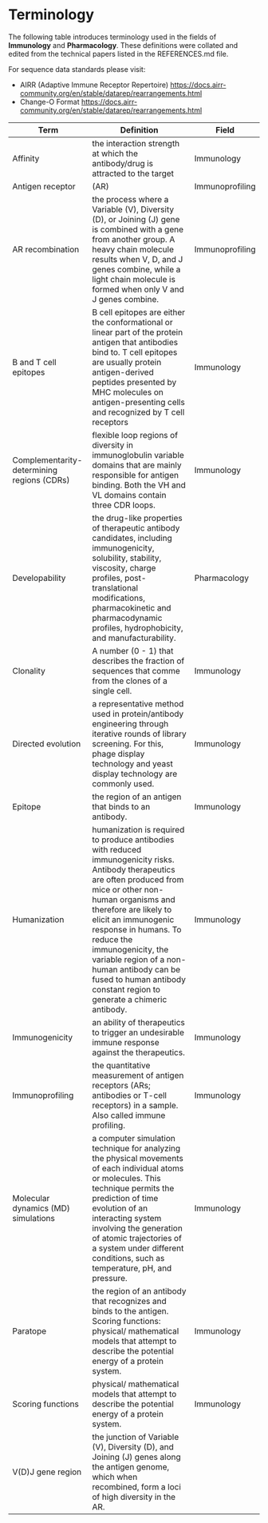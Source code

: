 # Terminology
The following table introduces terminology used in the fields of __Immunology__ and __Pharmacology__. These definitions were collated and edited from the technical papers listed in the REFERENCES.md file.

For sequence data standards please visit: 
- AIRR (Adaptive Immune Receptor Repertoire) https://docs.airr-community.org/en/stable/datarep/rearrangements.html
- Change-O Format https://docs.airr-community.org/en/stable/datarep/rearrangements.html

Term | Definition | Field
-------- | ----------- | ------
Affinity | the interaction strength at which the antibody/drug is attracted to the target | Immunology
Antigen receptor | (AR) | Immunoprofiling
AR recombination | the process where a Variable (V), Diversity (D), or Joining (J) gene is combined with a gene from another group.  A heavy chain molecule results when V, D, and J genes combine, while a light chain molecule is formed when only V and J genes combine. | Immunoprofiling
B and T cell epitopes | B cell epitopes are either the conformational or linear part of the protein antigen that antibodies bind to. T cell epitopes are usually protein antigen-derived peptides presented by MHC molecules on antigen-presenting cells and recognized by T cell receptors | Immunology 
Complementarity-determining regions (CDRs) | flexible loop regions of diversity in immunoglobulin variable domains that are mainly responsible for antigen binding. Both the VH and VL domains contain three CDR loops. | Immunology
Developability | the drug-like properties of therapeutic antibody candidates, including immunogenicity, solubility, stability, viscosity, charge profiles, post-translational modifications, pharmacokinetic and pharmacodynamic profiles, hydrophobicity, and manufacturability. | Pharmacology
Clonality |A number (0 - 1) that describes the fraction of sequences that comme from the clones of a single cell.|Immunology
Directed evolution | a representative method used in protein/antibody engineering through iterative rounds of library screening. For this, phage display technology and yeast display technology are commonly used. | Immunology
Epitope | the region of an antigen that binds to an antibody. | Immunology
Humanization | humanization is required to produce antibodies with reduced immunogenicity risks. Antibody therapeutics are often produced from mice or other non-human organisms and therefore are likely to elicit an immunogenic response in humans. To reduce the immunogenicity, the variable region of a non-human antibody can be fused to human antibody constant region to generate a chimeric antibody. | Immunology
Immunogenicity | an ability of therapeutics to trigger an undesirable immune response against the therapeutics. | Immunology
Immunoprofiling | the quantitative measurement of antigen receptors (ARs; antibodies or T-cell receptors) in a sample. Also called immune profiling. | Immunology
Molecular dynamics (MD) simulations | a computer simulation technique for analyzing the physical movements of each individual atoms or molecules. This technique permits the prediction of time evolution of an interacting system involving the generation of atomic trajectories of a system under different conditions, such as temperature, pH, and pressure. | Immunology
Paratope | the region of an antibody that recognizes and binds to the antigen. Scoring functions: physical/ mathematical models that attempt to describe the potential energy of a protein system. | Immunology
Scoring functions | physical/ mathematical models that attempt to describe the potential energy of a protein system. | Immunology
V(D)J gene region | the junction of Variable (V), Diversity (D), and Joining (J) genes along the antigen genome, which when recombined, form a loci of high diversity in the AR.
